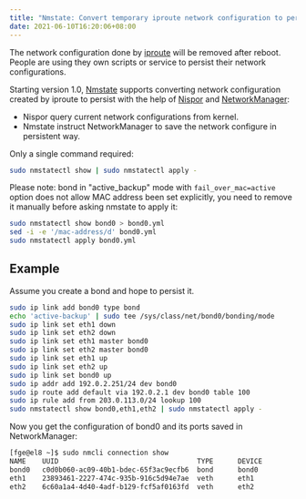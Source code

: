 ```yaml
---
title: "Nmstate: Convert temporary iproute network configuration to persist"
date: 2021-06-10T16:20:06+08:00
---
```


The network configuration done by [iproute][iproute_url] will be removed
after reboot. People are using they own scripts or service to persist their
network configurations.

Starting version 1.0, [Nmstate][nmstate_url] supports converting network
configuration created by iproute to persist with the help of
[Nispor][nispor_url] and [NetworkManager][nm_url]:
 * Nispor query current network configurations from kernel.
 * Nmstate instruct NetworkManager to save the network configure in persistent
   way.

Only a single command required:

```bash
sudo nmstatectl show | sudo nmstatectl apply -
```

Please note: bond in "active_backup" mode with `fail_over_mac=active`
option does not allow MAC address been set explicitly, you need to remove
it manually before asking nmstate to apply it:

```bash
sudo nmstatectl show bond0 > bond0.yml
sed -i -e '/mac-address/d' bond0.yml
sudo nmstatectl apply bond0.yml
```

## Example

Assume you create a bond and hope to persist it.

```bash
sudo ip link add bond0 type bond
echo 'active-backup' | sudo tee /sys/class/net/bond0/bonding/mode
sudo ip link set eth1 down
sudo ip link set eth2 down
sudo ip link set eth1 master bond0
sudo ip link set eth2 master bond0
sudo ip link set eth1 up
sudo ip link set eth2 up
sudo ip link set bond0 up
sudo ip addr add 192.0.2.251/24 dev bond0
sudo ip route add default via 192.0.2.1 dev bond0 table 100
sudo ip rule add from 203.0.113.0/24 lookup 100
sudo nmstatectl show bond0,eth1,eth2 | sudo nmstatectl apply -
```

Now you get the configuration of bond0 and its ports saved in NetworkManager:

```bash
[fge@el8 ~]$ sudo nmcli connection show
NAME    UUID                                  TYPE      DEVICE
bond0   c0d0b060-ac09-40b1-bdec-65f3ac9ecfb6  bond      bond0
eth1    23893461-2227-474c-935b-916c5d94e7ae  veth      eth1
eth2    6c60a1a4-4d40-4adf-b129-fcf5af0163fd  veth      eth2
```

[iproute_url]: https://git.kernel.org/pub/scm/network/iproute2/iproute2.git
[nispor_url]: https://github.com/nispor/nispor
[nm_url]: https://networkmanager.dev/
[nmstate_url]: https://nmstate.io/
